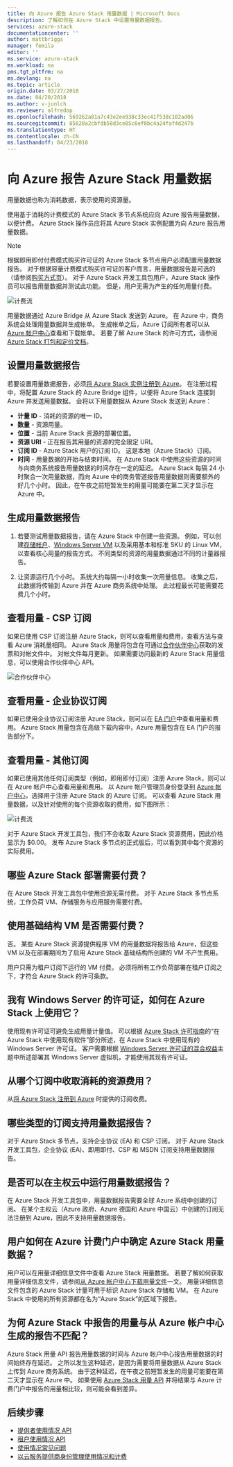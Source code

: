 ```yaml
---
title: 向 Azure 报告 Azure Stack 用量数据 | Microsoft Docs
description: 了解如何在 Azure Stack 中设置用量数据报告。
services: azure-stack
documentationcenter: ''
author: mattbriggs
manager: femila
editor: ''
ms.service: azure-stack
ms.workload: na
pms.tgt_pltfrm: na
ms.devlang: na
ms.topic: article
origin.date: 03/27/2018
ms.date: 04/20/2018
ms.author: v-junlch
ms.reviewer: alfredop
ms.openlocfilehash: 569262a81a7c43e2ee938c33ec41f538c102ad06
ms.sourcegitcommit: 85828a2cbfdb58d3ce05c6ef0bc4a24faf4d247b
ms.translationtype: HT
ms.contentlocale: zh-CN
ms.lasthandoff: 04/23/2018
---
```

# <a name="report-azure-stack-usage-data-to-azure"></a>向 Azure 报告 Azure Stack 用量数据 

用量数据也称为消耗数据，表示使用的资源量。 

使用基于消耗的计费模式的 Azure Stack 多节点系统应向 Azure 报告用量数据，以便计费。  Azure Stack 操作员应将其 Azure Stack 实例配置为向 Azure 报告用量数据。

> [!NOTE]
> 根据即用即付付费模式购买许可证的 Azure Stack 多节点用户必须配置用量数据报告。 对于根据容量计费模式购买许可证的客户而言，用量数据报告是可选的（请参阅[购买方式页](https://azure.microsoft.com/en-us/overview/azure-stack/how-to-buy/)）。 对于 Azure Stack 开发工具包用户，Azure Stack 操作员可以报告用量数据并测试此功能。 但是，用户无需为产生的任何用量付费。 


![计费流](./media/azure-stack-usage-reporting/billing-flow.png)

用量数据通过 Azure Bridge 从 Azure Stack 发送到 Azure。 在 Azure 中，商务系统会处理用量数据并生成帐单。 生成帐单之后，Azure 订阅所有者可以从 [Azure 帐户中心](https://account.windowsazure.cn/Subscriptions)查看和下载帐单。 若要了解 Azure Stack 的许可方式，请参阅 [Azure Stack 打包和定价文档](https://go.microsoft.com/fwlink/?LinkId=842847&clcid=0x409)。

## <a name="set-up-usage-data-reporting"></a>设置用量数据报告

若要设置用量数据报告，必须[将 Azure Stack 实例注册到 Azure](azure-stack-register.md)。 在注册过程中，将配置 Azure Stack 的 Azure Bridge 组件，以便将 Azure Stack 连接到 Azure 并发送用量数据。 会将以下用量数据从 Azure Stack 发送到 Azure：

- **计量 ID** - 消耗的资源的唯一 ID。
- **数量** - 资源用量。
- **位置** - 当前 Azure Stack 资源的部署位置。
- **资源 URI** - 正在报告其用量的资源的完全限定 URI。
- **订阅 ID** - Azure Stack 用户的订阅 ID。 这是本地（Azure Stack）订阅。
- **时间** - 用量数据的开始与结束时间。 在 Azure Stack 中使用这些资源的时间与向商务系统报告用量数据的时间存在一定的延迟。 Azure Stack 每隔 24 小时聚合一次用量数据，而向 Azure 中的商务管道报告用量数据则需要额外的好几个小时。 因此，在午夜之前短暂发生的用量可能要在第二天才显示在 Azure 中。

## <a name="generate-usage-data-reporting"></a>生成用量数据报告

1. 若要测试用量数据报告，请在 Azure Stack 中创建一些资源。 例如，可以创建[存储帐户](azure-stack-provision-storage-account.md)、[Windows Server VM](azure-stack-provision-vm.md) 以及采用基本和标准 SKU 的 Linux VM，以查看核心用量的报告方式。 不同类型的资源的用量数据通过不同的计量器报告。

2. 让资源运行几个小时。 系统大约每隔一小时收集一次用量信息。 收集之后，此数据将传输到 Azure 并在 Azure 商务系统中处理。 此过程最长可能需要花费几个小时。

## <a name="view-usage---csp-subscriptions"></a>查看用量 - CSP 订阅

如果已使用 CSP 订阅注册 Azure Stack，则可以查看用量和费用，查看方法与查看 Azure 消耗量相同。 Azure Stack 用量将包含在可通过[合作伙伴中心](https://partnercenter.microsoft.com/partner/home)获取的发票和对帐文件中。 对帐文件每月更新。 如果需要访问最新的 Azure Stack 用量信息，可以使用合作伙伴中心 API。

   ![合作伙伴中心](./media/azure-stack-usage-reporting/partner-center.png)


## <a name="view-usage---enterprise-agreement-subscriptions"></a>查看用量 - 企业协议订阅

如果已使用企业协议订阅注册 Azure Stack，则可以在 [EA 门户](https://ea.azure.com/)中查看用量和费用。 Azure Stack 用量包含在高级下载内容中，Azure 用量包含在 EA 门户的报告部分下。 

## <a name="view-usage---other-subscriptions"></a>查看用量 - 其他订阅

如果已使用其他任何订阅类型（例如，即用即付订阅）注册 Azure Stack，则可以在 Azure 帐户中心查看用量和费用。 以 Azure 帐户管理员身份登录到 [Azure 帐户中心](https://account.windowsazure.cn/Subscriptions)，选择用于注册 Azure Stack 的 Azure 订阅。 可以查看 Azure Stack 用量数据，以及针对使用的每个资源收取的费用，如下图所示：

   ![计费流](./media/azure-stack-usage-reporting/pricing-details.png)

对于 Azure Stack 开发工具包，我们不会收取 Azure Stack 资源费用，因此价格显示为 $0.00。 发布 Azure Stack 多节点的正式版后，可以看到其中每个资源的实际费用。

## <a name="which-azure-stack-deployments-are-charged"></a>哪些 Azure Stack 部署需要付费？

在 Azure Stack 开发工具包中使用资源无需付费。 对于 Azure Stack 多节点系统，工作负荷 VM、存储服务与应用服务需要付费。

## <a name="are-users-charged-for-the-infrastructure-vms"></a>使用基础结构 VM 是否需要付费？

否。 某些 Azure Stack 资源提供程序 VM 的用量数据将报告给 Azure，但这些 VM 以及在部署期间为了启用 Azure Stack 基础结构所创建的 VM 不产生费用。  

用户只需为租户订阅下运行的 VM 付费。 必须将所有工作负荷部署在租户订阅之下，才符合 Azure Stack 的许可条款。

## <a name="i-have-a-windows-server-license-i-want-to-use-on-azure-stack-how-do-i-do-it"></a>我有 Windows Server 的许可证，如何在 Azure Stack 上使用它？

使用现有许可证可避免生成用量计量值。 可以根据 [Azure Stack 许可指南](https://go.microsoft.com/fwlink/?LinkId=851536&clcid=0x409)的“在 Azure Stack 中使用现有软件”部分所述，在 Azure Stack 中使用现有的 Windows Server 许可证。 客户需要根据 [Windows Server 许可证的混合权益](/virtual-machines/windows/hybrid-use-benefit-licensing)主题中所述部署其 Windows Server 虚拟机，才能使用其现有许可证。

## <a name="which-subscription-is-charged-for-the-resources-consumed"></a>从哪个订阅中收取消耗的资源费用？
从[将 Azure Stack 注册到 Azure](azure-stack-register.md) 时提供的订阅收费。

## <a name="what-types-of-subscriptions-are-supported-for-usage-data-reporting"></a>哪些类型的订阅支持用量数据报告？

对于 Azure Stack 多节点，支持企业协议 (EA) 和 CSP 订阅。 对于 Azure Stack 开发工具包，企业协议 (EA)、即用即付、CSP 和 MSDN 订阅支持用量数据报告。

## <a name="does-usage-data-reporting-work-in-sovereign-clouds"></a>是否可以在主权云中运行用量数据报告？

在 Azure Stack 开发工具包中，用量数据报告需要全球 Azure 系统中创建的订阅。 在某个主权云（Azure 政府、Azure 德国和 Azure 中国云）中创建的订阅无法注册到 Azure，因此不支持用量数据报告。

## <a name="how-can-users-identify-azure-stack-usage-data-in-the-azure-billing-portal"></a>用户如何在 Azure 计费门户中确定 Azure Stack 用量数据？

用户可以在用量详细信息文件中查看 Azure Stack 用量数据。 若要了解如何获取用量详细信息文件，请参阅[从 Azure 帐户中心下载用量文件](https://docs.microsoft.com/azure/billing/billing-download-azure-invoice-daily-usage-date#download-usage-from-the-account-center-csv)一文。 用量详细信息文件包含的 Azure Stack 计量可用于标识 Azure Stack 存储和 VM。 在 Azure Stack 中使用的所有资源都在名为“Azure Stack”的区域下报告。

## <a name="why-doesnt-the-usage-reported-in-azure-stack-match-the-report-generated-from-azure-account-center"></a>为何 Azure Stack 中报告的用量与从 Azure 帐户中心生成的报告不匹配？

Azure Stack 用量 API 报告用量数据的时间与 Azure 帐户中心报告用量数据的时间始终存在延迟。 之所以发生这种延迟，是因为需要将用量数据从 Azure Stack 上传到 Azure 商务系统。 由于这种延迟，在午夜之前短暂发生的用量可能要在第二天才显示在 Azure 中。 如果使用 [Azure Stack 用量 API](azure-stack-provider-resource-api.md) 并将结果与 Azure 计费门户中报告的用量相比较，则可能会看到差异。

## <a name="next-steps"></a>后续步骤

- [提供者使用情况 API](azure-stack-provider-resource-api.md)  
- [租户使用情况 API](azure-stack-tenant-resource-usage-api.md)
- [使用情况常见问题](azure-stack-usage-related-faq.md)
- [以云服务提供商身份管理使用情况和计费](azure-stack-add-manage-billing-as-a-csp.md)

<!-- Update_Description: wording update -->